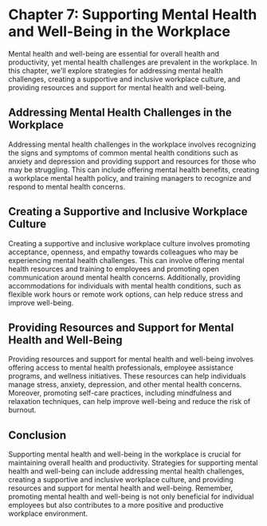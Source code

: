 Chapter 7: Supporting Mental Health and Well-Being in the Workplace
===================================================================

Mental health and well-being are essential for overall health and productivity, yet mental health challenges are prevalent in the workplace. In this chapter, we'll explore strategies for addressing mental health challenges, creating a supportive and inclusive workplace culture, and providing resources and support for mental health and well-being.

Addressing Mental Health Challenges in the Workplace
----------------------------------------------------

Addressing mental health challenges in the workplace involves recognizing the signs and symptoms of common mental health conditions such as anxiety and depression and providing support and resources for those who may be struggling. This can include offering mental health benefits, creating a workplace mental health policy, and training managers to recognize and respond to mental health concerns.

Creating a Supportive and Inclusive Workplace Culture
-----------------------------------------------------

Creating a supportive and inclusive workplace culture involves promoting acceptance, openness, and empathy towards colleagues who may be experiencing mental health challenges. This can involve offering mental health resources and training to employees and promoting open communication around mental health concerns. Additionally, providing accommodations for individuals with mental health conditions, such as flexible work hours or remote work options, can help reduce stress and improve well-being.

Providing Resources and Support for Mental Health and Well-Being
----------------------------------------------------------------

Providing resources and support for mental health and well-being involves offering access to mental health professionals, employee assistance programs, and wellness initiatives. These resources can help individuals manage stress, anxiety, depression, and other mental health concerns. Moreover, promoting self-care practices, including mindfulness and relaxation techniques, can help improve well-being and reduce the risk of burnout.

Conclusion
----------

Supporting mental health and well-being in the workplace is crucial for maintaining overall health and productivity. Strategies for supporting mental health and well-being can include addressing mental health challenges, creating a supportive and inclusive workplace culture, and providing resources and support for mental health and well-being. Remember, promoting mental health and well-being is not only beneficial for individual employees but also contributes to a more positive and productive workplace environment.
